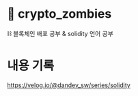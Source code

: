 # 🧟 crypto_zombies

⛓ 블록체인 배포 공부 & solidity 언어 공부

# 내용 기록

https://velog.io/@dandev_sw/series/solidity
